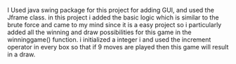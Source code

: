 I Used java swing package for this project for adding GUI, and used the Jframe class.
in this project i added the basic logic which is similar to the brute force and came to my mind since it is a easy project so i particularly added all the winning and draw possibilities for this game in the winninggame() function.
i initialized a integer i and used the increment operator in every box so that if 9 moves are played then this game will result in a draw.
